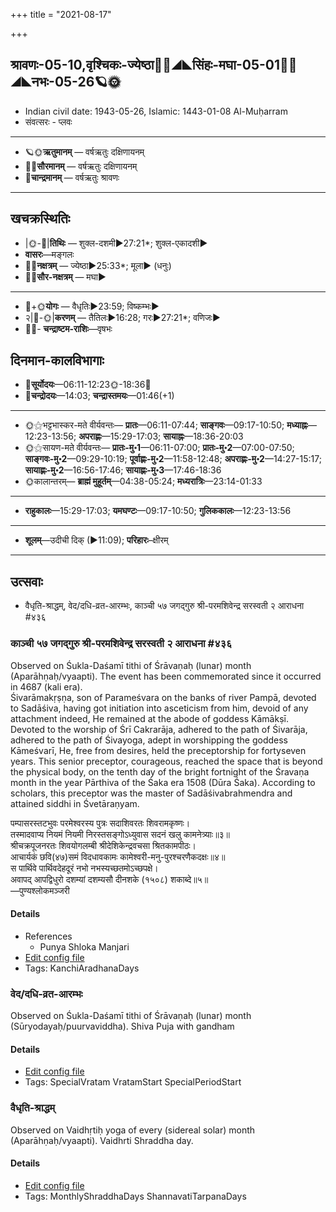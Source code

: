 +++
title = "2021-08-17"

+++
## श्रावणः-05-10,वृश्चिकः-ज्येष्ठा🌛🌌◢◣सिंहः-मघा-05-01🌌🌞◢◣नभः-05-26🪐🌞
- Indian civil date: 1943-05-26, Islamic: 1443-01-08 Al-Muḥarram
- संवत्सरः - प्लवः
___________________
- 🪐🌞**ऋतुमानम्** — वर्षऋतुः दक्षिणायनम्
- 🌌🌞**सौरमानम्** — वर्षऋतुः दक्षिणायनम्
- 🌛**चान्द्रमानम्** — वर्षऋतुः श्रावणः
___________________


## खचक्रस्थितिः
- |🌞-🌛|**तिथिः** — शुक्ल-दशमी►27:21*; शुक्ल-एकादशी►  
- **वासरः**—मङ्गलः  
- 🌌🌛**नक्षत्रम्** — ज्येष्ठा►25:33*; मूला► (धनुः)  
- 🌌🌞**सौर-नक्षत्रम्** — मघा►  
___________________
- 🌛+🌞**योगः** — वैधृतिः►23:59; विष्कम्भः►  
- २|🌛-🌞|**करणम्** — तैतिलः►16:28; गरः►27:21*; वणिजः►  
- 🌌🌛- **चन्द्राष्टम-राशिः**—वृषभः  


## दिनमान-कालविभागाः
- 🌅**सूर्योदयः**—06:11-12:23🌞️-18:36🌇  
- 🌛**चन्द्रोदयः**—14:03; **चन्द्रास्तमयः**—01:46(+1)  
___________________
- 🌞⚝भट्टभास्कर-मते वीर्यवन्तः— **प्रातः**—06:11-07:44; **साङ्गवः**—09:17-10:50; **मध्याह्नः**—12:23-13:56; **अपराह्णः**—15:29-17:03; **सायाह्नः**—18:36-20:03  
- 🌞⚝सायण-मते वीर्यवन्तः— **प्रातः-मु॰1**—06:11-07:00; **प्रातः-मु॰2**—07:00-07:50; **साङ्गवः-मु॰2**—09:29-10:19; **पूर्वाह्णः-मु॰2**—11:58-12:48; **अपराह्णः-मु॰2**—14:27-15:17; **सायाह्णः-मु॰2**—16:56-17:46; **सायाह्णः-मु॰3**—17:46-18:36  
- 🌞कालान्तरम्— **ब्राह्मं मुहूर्तम्**—04:38-05:24; **मध्यरात्रिः**—23:14-01:33  
___________________
- **राहुकालः**—15:29-17:03; **यमघण्टः**—09:17-10:50; **गुलिककालः**—12:23-13:56  
___________________
- **शूलम्**—उदीची दिक् (►11:09); **परिहारः**–क्षीरम्  
___________________

## उत्सवाः
- वैधृति-श्राद्धम्, वेद/दधि-व्रत-आरम्भः, काञ्ची ५७ जगद्गुरु श्री-परमशिवेन्द्र सरस्वती २ आराधना #४३६
### काञ्ची ५७ जगद्गुरु श्री-परमशिवेन्द्र सरस्वती २ आराधना #४३६

Observed on Śukla-Daśamī tithi of Śrāvaṇaḥ (lunar) month (Aparāhṇaḥ/vyaapti). The event has been commemorated since it occurred in 4687 (kali era).  
Śivarāmakṛṣṇa, son of Parameśvara on the banks of river Pampā, devoted to Sadāśiva, having got initiation into asceticism from him, devoid of any attachment indeed, He remained at the abode of goddess Kāmākṣī. Devoted to the worship of Śrī Cakrarāja, adhered to the path of Śivarāja, adhered to the path of Śivayoga, adept in worshipping the goddess Kāmeśvarī, He, free from desires, held the preceptorship for fortyseven years. This senior preceptor, courageous, reached the space that is beyond the physical body, on the tenth day of the bright fortnight of the Śravaṇa month in the year Pārthiva of the Śaka era 1508 (Dūra Śaka). According to scholars, this preceptor was the master of Sadāśivabrahmendra and attained siddhi in Śvetāraṇyam.

पम्पासरस्तटभुवः परमेश्वरस्य पुत्रः सदाशिवरतः शिवरामकृष्णः।  
तस्मादवाप्य नियमं नियमी निरस्तसङ्गोऽध्युवास सदनं खलु कामनेत्र्याः॥३॥  
श्रीचक्रपूजनरतः शिवयोगलम्बी श्रीदेशिकेन्द्रवचसा श्रितकामपीठः।  
आचार्यकं छवि(४७)समं विदधावकामः कामेश्वरी-मनु-पुरश्चरणैकदक्षः॥४॥  
स पार्थिवे पार्थिवदेहदूरं नभो नभस्यच्छतमोऽच्छपक्षे।  
अवापद् आपद्विधुरो दशम्यां दशम्यसौ दीनशके (१५०८) शकाब्दे॥५॥  
—पुण्यश्लोकमञ्जरी



#### Details
- References
  - Punya Shloka Manjari
- [Edit config file](https://github.com/jyotisham/adyatithi/tree/master/mahApuruSha/kAnchI-maTha/lunar_month/tithi/05/10/kAJcI%2057%20jagadguru%20zrI~paramazivEndra%20sarasvatI%202%20ArAdhanA.toml)
- Tags: KanchiAradhanaDays


### वेद/दधि-व्रत-आरम्भः

Observed on Śukla-Daśamī tithi of Śrāvaṇaḥ (lunar) month (Sūryodayaḥ/puurvaviddha). Shiva Puja with gandham

#### Details
- [Edit config file](https://github.com/jyotisham/adyatithi/tree/master/general/lunar_month/tithi/05/10/vEda%20or%20dadhi-vrata-ArambhaH.toml)
- Tags: SpecialVratam VratamStart SpecialPeriodStart


### वैधृति-श्राद्धम्

Observed on Vaidhṛtiḥ yoga of every (sidereal solar) month (Aparāhṇaḥ/vyaapti). Vaidhrti Shraddha day.

#### Details
- [Edit config file](https://github.com/jyotisham/adyatithi/tree/master/devatA/pitR/sidereal_solar_month/yoga/00/27/vaidhRti-zrAddham.toml)
- Tags: MonthlyShraddhaDays ShannavatiTarpanaDays


